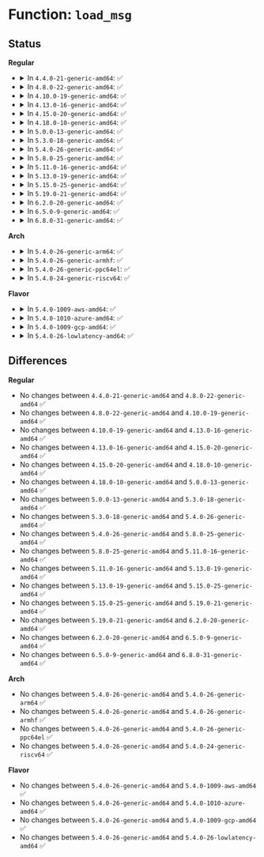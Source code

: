 # Function: <code>load_msg</code>

## Status
<b>Regular</b>
<ul>
<li>
<details>
<summary>In <code>4.4.0-21-generic-amd64</code>: ✅</summary>

```c
struct msg_msg * load_msg(const void * src, size_t len)
```

```json
{
  "name": "load_msg",
  "collision_type": "Unique Global",
  "inline_type": "No",
  "funcs": [
    {
      "addr": 18446744071582144176,
      "name": "load_msg",
      "external": true,
      "loc": "ipc/msgutil.c:86",
      "file": "ipc/msgutil.c",
      "inline": "seen, unknown",
      "caller_inline": [],
      "caller_func": [
        "ipc/msg.c:do_msgsnd",
        "ipc/msg.c:do_msgrcv",
        "ipc/mqueue.c:SyS_mq_timedsend"
      ]
    }
  ],
  "symbols": [
    {
      "addr": 18446744071582144176,
      "name": "load_msg",
      "section": ".text",
      "bind": "STB_GLOBAL",
      "size": 230
    }
  ]
}
```
</details>
</li>
<li>
<details>
<summary>In <code>4.8.0-22-generic-amd64</code>: ✅</summary>

```c
struct msg_msg * load_msg(const void * src, size_t len)
```

```json
{
  "name": "load_msg",
  "collision_type": "Unique Global",
  "inline_type": "No",
  "funcs": [
    {
      "addr": 18446744071582360224,
      "name": "load_msg",
      "external": true,
      "loc": "ipc/msgutil.c:84",
      "file": "ipc/msgutil.c",
      "inline": "seen, unknown",
      "caller_inline": [],
      "caller_func": [
        "ipc/msg.c:do_msgrcv",
        "ipc/msg.c:do_msgsnd",
        "ipc/mqueue.c:SyS_mq_timedsend"
      ]
    }
  ],
  "symbols": [
    {
      "addr": 18446744071582360224,
      "name": "load_msg",
      "section": ".text",
      "bind": "STB_GLOBAL",
      "size": 247
    }
  ]
}
```
</details>
</li>
<li>
<details>
<summary>In <code>4.10.0-19-generic-amd64</code>: ✅</summary>

```c
struct msg_msg * load_msg(const void * src, size_t len)
```

```json
{
  "name": "load_msg",
  "collision_type": "Unique Global",
  "inline_type": "No",
  "funcs": [
    {
      "addr": 18446744071582451584,
      "name": "load_msg",
      "external": true,
      "loc": "ipc/msgutil.c:84",
      "file": "ipc/msgutil.c",
      "inline": "seen, unknown",
      "caller_inline": [],
      "caller_func": [
        "ipc/msg.c:do_msgrcv",
        "ipc/msg.c:do_msgsnd",
        "ipc/mqueue.c:SyS_mq_timedsend"
      ]
    }
  ],
  "symbols": [
    {
      "addr": 18446744071582451584,
      "name": "load_msg",
      "section": ".text",
      "bind": "STB_GLOBAL",
      "size": 247
    }
  ]
}
```
</details>
</li>
<li>
<details>
<summary>In <code>4.13.0-16-generic-amd64</code>: ✅</summary>

```c
struct msg_msg * load_msg(const void * src, size_t len)
```

```json
{
  "name": "load_msg",
  "collision_type": "Unique Global",
  "inline_type": "No",
  "funcs": [
    {
      "addr": 18446744071582530192,
      "name": "load_msg",
      "external": true,
      "loc": "ipc/msgutil.c:84",
      "file": "ipc/msgutil.c",
      "inline": "seen, unknown",
      "caller_inline": [],
      "caller_func": [
        "ipc/msg.c:do_msgrcv",
        "ipc/msg.c:do_msgsnd",
        "ipc/mqueue.c:do_mq_timedsend"
      ]
    }
  ],
  "symbols": [
    {
      "addr": 18446744071582530192,
      "name": "load_msg",
      "section": ".text",
      "bind": "STB_GLOBAL",
      "size": 376
    }
  ]
}
```
</details>
</li>
<li>
<details>
<summary>In <code>4.15.0-20-generic-amd64</code>: ✅</summary>

```c
struct msg_msg * load_msg(const void * src, size_t len)
```

```json
{
  "name": "load_msg",
  "collision_type": "Unique Global",
  "inline_type": "No",
  "funcs": [
    {
      "addr": 18446744071582678784,
      "name": "load_msg",
      "external": true,
      "loc": "ipc/msgutil.c:84",
      "file": "ipc/msgutil.c",
      "inline": "seen, unknown",
      "caller_inline": [],
      "caller_func": [
        "ipc/msg.c:do_msgrcv",
        "ipc/msg.c:do_msgsnd",
        "ipc/mqueue.c:do_mq_timedsend"
      ]
    }
  ],
  "symbols": [
    {
      "addr": 18446744071582678784,
      "name": "load_msg",
      "section": ".text",
      "bind": "STB_GLOBAL",
      "size": 376
    }
  ]
}
```
</details>
</li>
<li>
<details>
<summary>In <code>4.18.0-10-generic-amd64</code>: ✅</summary>

```c
struct msg_msg * load_msg(const void * src, size_t len)
```

```json
{
  "name": "load_msg",
  "collision_type": "Unique Global",
  "inline_type": "No",
  "funcs": [
    {
      "addr": 18446744071582872320,
      "name": "load_msg",
      "external": true,
      "loc": "ipc/msgutil.c:84",
      "file": "ipc/msgutil.c",
      "inline": "seen, unknown",
      "caller_inline": [],
      "caller_func": [
        "ipc/msg.c:do_msgrcv",
        "ipc/msg.c:do_msgsnd",
        "ipc/mqueue.c:do_mq_timedsend"
      ]
    }
  ],
  "symbols": [
    {
      "addr": 18446744071582872320,
      "name": "load_msg",
      "section": ".text",
      "bind": "STB_GLOBAL",
      "size": 366
    }
  ]
}
```
</details>
</li>
<li>
<details>
<summary>In <code>5.0.0-13-generic-amd64</code>: ✅</summary>

```c
struct msg_msg * load_msg(const void * src, size_t len)
```

```json
{
  "name": "load_msg",
  "collision_type": "Unique Global",
  "inline_type": "No",
  "funcs": [
    {
      "addr": 18446744071582980368,
      "name": "load_msg",
      "external": true,
      "loc": "ipc/msgutil.c:84",
      "file": "ipc/msgutil.c",
      "inline": "seen, unknown",
      "caller_inline": [],
      "caller_func": [
        "ipc/msg.c:do_msgrcv",
        "ipc/msg.c:do_msgsnd",
        "ipc/mqueue.c:do_mq_timedsend"
      ]
    }
  ],
  "symbols": [
    {
      "addr": 18446744071582980368,
      "name": "load_msg",
      "section": ".text",
      "bind": "STB_GLOBAL",
      "size": 366
    }
  ]
}
```
</details>
</li>
<li>
<details>
<summary>In <code>5.3.0-18-generic-amd64</code>: ✅</summary>

```c
struct msg_msg * load_msg(const void * src, size_t len)
```

```json
{
  "name": "load_msg",
  "collision_type": "Unique Global",
  "inline_type": "No",
  "funcs": [
    {
      "addr": 18446744071583161312,
      "name": "load_msg",
      "external": true,
      "loc": "ipc/msgutil.c:84",
      "file": "ipc/msgutil.c",
      "inline": "seen, unknown",
      "caller_inline": [],
      "caller_func": [
        "ipc/msg.c:do_msgrcv",
        "ipc/msg.c:do_msgsnd",
        "ipc/mqueue.c:do_mq_timedsend"
      ]
    }
  ],
  "symbols": [
    {
      "addr": 18446744071583161312,
      "name": "load_msg",
      "section": ".text",
      "bind": "STB_GLOBAL",
      "size": 374
    }
  ]
}
```
</details>
</li>
<li>
<details>
<summary>In <code>5.4.0-26-generic-amd64</code>: ✅</summary>

```c
struct msg_msg * load_msg(const void * src, size_t len)
```

```json
{
  "name": "load_msg",
  "collision_type": "Unique Global",
  "inline_type": "No",
  "funcs": [
    {
      "addr": 18446744071583267376,
      "name": "load_msg",
      "external": true,
      "loc": "ipc/msgutil.c:84",
      "file": "ipc/msgutil.c",
      "inline": "seen, unknown",
      "caller_inline": [],
      "caller_func": [
        "ipc/msg.c:do_msgrcv",
        "ipc/msg.c:do_msgsnd",
        "ipc/mqueue.c:do_mq_timedsend"
      ]
    }
  ],
  "symbols": [
    {
      "addr": 18446744071583267376,
      "name": "load_msg",
      "section": ".text",
      "bind": "STB_GLOBAL",
      "size": 374
    }
  ]
}
```
</details>
</li>
<li>
<details>
<summary>In <code>5.8.0-25-generic-amd64</code>: ✅</summary>

```c
struct msg_msg * load_msg(const void * src, size_t len)
```

```json
{
  "name": "load_msg",
  "collision_type": "Unique Global",
  "inline_type": "No",
  "funcs": [
    {
      "addr": 18446744071583594640,
      "name": "load_msg",
      "external": true,
      "loc": "ipc/msgutil.c:84",
      "file": "ipc/msgutil.c",
      "inline": "seen, unknown",
      "caller_inline": [],
      "caller_func": [
        "ipc/msg.c:do_msgrcv",
        "ipc/msg.c:do_msgsnd",
        "ipc/mqueue.c:do_mq_timedsend"
      ]
    }
  ],
  "symbols": [
    {
      "addr": 18446744071583594640,
      "name": "load_msg",
      "section": ".text",
      "bind": "STB_GLOBAL",
      "size": 297
    }
  ]
}
```
</details>
</li>
<li>
<details>
<summary>In <code>5.11.0-16-generic-amd64</code>: ✅</summary>

```c
struct msg_msg * load_msg(const void * src, size_t len)
```

```json
{
  "name": "load_msg",
  "collision_type": "Unique Global",
  "inline_type": "No",
  "funcs": [
    {
      "addr": 18446744071583714992,
      "name": "load_msg",
      "external": true,
      "loc": "ipc/msgutil.c:84",
      "file": "ipc/msgutil.c",
      "inline": "seen, unknown",
      "caller_inline": [],
      "caller_func": [
        "ipc/msg.c:do_msgrcv",
        "ipc/msg.c:do_msgsnd",
        "ipc/mqueue.c:do_mq_timedsend"
      ]
    }
  ],
  "symbols": [
    {
      "addr": 18446744071583714992,
      "name": "load_msg",
      "section": ".text",
      "bind": "STB_GLOBAL",
      "size": 297
    }
  ]
}
```
</details>
</li>
<li>
<details>
<summary>In <code>5.13.0-19-generic-amd64</code>: ✅</summary>

```c
struct msg_msg * load_msg(const void * src, size_t len)
```

```json
{
  "name": "load_msg",
  "collision_type": "Unique Global",
  "inline_type": "No",
  "funcs": [
    {
      "addr": 18446744071583739488,
      "name": "load_msg",
      "external": true,
      "loc": "ipc/msgutil.c:84",
      "file": "ipc/msgutil.c",
      "inline": "seen, unknown",
      "caller_inline": [],
      "caller_func": [
        "ipc/msg.c:do_msgrcv",
        "ipc/msg.c:do_msgsnd",
        "ipc/mqueue.c:do_mq_timedsend"
      ]
    }
  ],
  "symbols": [
    {
      "addr": 18446744071583739488,
      "name": "load_msg",
      "section": ".text",
      "bind": "STB_GLOBAL",
      "size": 289
    }
  ]
}
```
</details>
</li>
<li>
<details>
<summary>In <code>5.15.0-25-generic-amd64</code>: ✅</summary>

```c
struct msg_msg * load_msg(const void * src, size_t len)
```

```json
{
  "name": "load_msg",
  "collision_type": "Unique Global",
  "inline_type": "No",
  "funcs": [
    {
      "addr": 18446744071584101152,
      "name": "load_msg",
      "external": true,
      "loc": "ipc/msgutil.c:84",
      "file": "ipc/msgutil.c",
      "inline": "seen, unknown",
      "caller_inline": [],
      "caller_func": [
        "ipc/msg.c:do_msgrcv",
        "ipc/msg.c:do_msgsnd",
        "ipc/mqueue.c:do_mq_timedsend"
      ]
    }
  ],
  "symbols": [
    {
      "addr": 18446744071584101152,
      "name": "load_msg",
      "section": ".text",
      "bind": "STB_GLOBAL",
      "size": 289
    }
  ]
}
```
</details>
</li>
<li>
<details>
<summary>In <code>5.19.0-21-generic-amd64</code>: ✅</summary>

```c
struct msg_msg * load_msg(const void * src, size_t len)
```

```json
{
  "name": "load_msg",
  "collision_type": "Unique Global",
  "inline_type": "No",
  "funcs": [
    {
      "addr": 18446744071584696736,
      "name": "load_msg",
      "external": true,
      "loc": "ipc/msgutil.c:84",
      "file": "ipc/msgutil.c",
      "inline": "seen, unknown",
      "caller_inline": [],
      "caller_func": [
        "ipc/msg.c:do_msgrcv",
        "ipc/msg.c:do_msgsnd",
        "ipc/mqueue.c:do_mq_timedsend"
      ]
    }
  ],
  "symbols": [
    {
      "addr": 18446744071584696736,
      "name": "load_msg",
      "section": ".text",
      "bind": "STB_GLOBAL",
      "size": 300
    }
  ]
}
```
</details>
</li>
<li>
<details>
<summary>In <code>6.2.0-20-generic-amd64</code>: ✅</summary>

```c
struct msg_msg * load_msg(const void * src, size_t len)
```

```json
{
  "name": "load_msg",
  "collision_type": "Unique Global",
  "inline_type": "No",
  "funcs": [
    {
      "addr": 18446744071585388112,
      "name": "load_msg",
      "external": true,
      "loc": "ipc/msgutil.c:84",
      "file": "ipc/msgutil.c",
      "inline": "seen, unknown",
      "caller_inline": [],
      "caller_func": [
        "ipc/msg.c:do_msgrcv",
        "ipc/msg.c:do_msgsnd",
        "ipc/mqueue.c:do_mq_timedsend"
      ]
    }
  ],
  "symbols": [
    {
      "addr": 18446744071585388112,
      "name": "load_msg",
      "section": ".text",
      "bind": "STB_GLOBAL",
      "size": 300
    }
  ]
}
```
</details>
</li>
<li>
<details>
<summary>In <code>6.5.0-9-generic-amd64</code>: ✅</summary>

```c
struct msg_msg * load_msg(const void * src, size_t len)
```

```json
{
  "name": "load_msg",
  "collision_type": "Unique Global",
  "inline_type": "No",
  "funcs": [
    {
      "addr": 18446744071585618768,
      "name": "load_msg",
      "external": true,
      "loc": "ipc/msgutil.c:84",
      "file": "ipc/msgutil.c",
      "inline": "seen, unknown",
      "caller_inline": [],
      "caller_func": [
        "ipc/msg.c:do_msgrcv",
        "ipc/msg.c:do_msgsnd",
        "ipc/mqueue.c:do_mq_timedsend"
      ]
    }
  ],
  "symbols": [
    {
      "addr": 18446744071585618768,
      "name": "load_msg",
      "section": ".text",
      "bind": "STB_GLOBAL",
      "size": 300
    }
  ]
}
```
</details>
</li>
<li>
<details>
<summary>In <code>6.8.0-31-generic-amd64</code>: ✅</summary>

```c
struct msg_msg * load_msg(const void * src, size_t len)
```

```json
{
  "name": "load_msg",
  "collision_type": "Unique Global",
  "inline_type": "No",
  "funcs": [
    {
      "addr": 18446744071585865488,
      "name": "load_msg",
      "external": true,
      "loc": "ipc/msgutil.c:84",
      "file": "ipc/msgutil.c",
      "inline": "seen, unknown",
      "caller_inline": [],
      "caller_func": [
        "ipc/msg.c:do_msgrcv",
        "ipc/msg.c:do_msgsnd",
        "ipc/mqueue.c:do_mq_timedsend"
      ]
    }
  ],
  "symbols": [
    {
      "addr": 18446744071585865488,
      "name": "load_msg",
      "section": ".text",
      "bind": "STB_GLOBAL",
      "size": 300
    }
  ]
}
```
</details>
</li>
</ul>
<b>Arch</b>
<ul>
<li>
<details>
<summary>In <code>5.4.0-26-generic-arm64</code>: ✅</summary>

```c
struct msg_msg * load_msg(const void * src, size_t len)
```

```json
{
  "name": "load_msg",
  "collision_type": "Unique Global",
  "inline_type": "No",
  "funcs": [
    {
      "addr": 18446603336494999008,
      "name": "load_msg",
      "external": true,
      "loc": "ipc/msgutil.c:84",
      "file": "ipc/msgutil.c",
      "inline": "seen, unknown",
      "caller_inline": [],
      "caller_func": [
        "ipc/msg.c:do_msgrcv",
        "ipc/msg.c:do_msgsnd",
        "ipc/mqueue.c:do_mq_timedsend"
      ]
    }
  ],
  "symbols": [
    {
      "addr": 18446603336494999008,
      "name": "load_msg",
      "section": ".text",
      "bind": "STB_GLOBAL",
      "size": 416
    }
  ]
}
```
</details>
</li>
<li>
<details>
<summary>In <code>5.4.0-26-generic-armhf</code>: ✅</summary>

```c
struct msg_msg * load_msg(const void * src, size_t len)
```

```json
{
  "name": "load_msg",
  "collision_type": "Unique Global",
  "inline_type": "No",
  "funcs": [
    {
      "addr": 3228411584,
      "name": "load_msg",
      "external": true,
      "loc": "ipc/msgutil.c:84",
      "file": "ipc/msgutil.c",
      "inline": "seen, unknown",
      "caller_inline": [],
      "caller_func": [
        "ipc/msg.c:do_msgsnd",
        "ipc/mqueue.c:do_mq_timedsend"
      ]
    }
  ],
  "symbols": [
    {
      "addr": 3228411584,
      "name": "load_msg",
      "section": ".text",
      "bind": "STB_GLOBAL",
      "size": 608
    }
  ]
}
```
</details>
</li>
<li>
<details>
<summary>In <code>5.4.0-26-generic-ppc64el</code>: ✅</summary>

```c
struct msg_msg * load_msg(const void * src, size_t len)
```

```json
{
  "name": "load_msg",
  "collision_type": "Unique Global",
  "inline_type": "No",
  "funcs": [
    {
      "addr": 13835058055288879072,
      "name": "load_msg",
      "external": true,
      "loc": "ipc/msgutil.c:84",
      "file": "ipc/msgutil.c",
      "inline": "seen, unknown",
      "caller_inline": [],
      "caller_func": [
        "ipc/msg.c:do_msgrcv",
        "ipc/msg.c:do_msgsnd",
        "ipc/mqueue.c:do_mq_timedsend"
      ]
    }
  ],
  "symbols": [
    {
      "addr": 13835058055288879072,
      "name": "load_msg",
      "section": ".text",
      "bind": "STB_GLOBAL",
      "size": 612
    }
  ]
}
```
</details>
</li>
<li>
<details>
<summary>In <code>5.4.0-24-generic-riscv64</code>: ✅</summary>

```c
struct msg_msg * load_msg(const void * src, size_t len)
```

```json
{
  "name": "load_msg",
  "collision_type": "Unique Global",
  "inline_type": "No",
  "funcs": [
    {
      "addr": 18446743936274290920,
      "name": "load_msg",
      "external": true,
      "loc": "ipc/msgutil.c:84",
      "file": "ipc/msgutil.c",
      "inline": "seen, unknown",
      "caller_inline": [],
      "caller_func": [
        "ipc/msg.c:do_msgsnd",
        "ipc/mqueue.c:__se_sys_mq_timedsend"
      ]
    }
  ],
  "symbols": [
    {
      "addr": 18446743936274290920,
      "name": "load_msg",
      "section": ".text",
      "bind": "STB_GLOBAL",
      "size": 340
    }
  ]
}
```
</details>
</li>
</ul>
<b>Flavor</b>
<ul>
<li>
<details>
<summary>In <code>5.4.0-1009-aws-amd64</code>: ✅</summary>

```c
struct msg_msg * load_msg(const void * src, size_t len)
```

```json
{
  "name": "load_msg",
  "collision_type": "Unique Global",
  "inline_type": "No",
  "funcs": [
    {
      "addr": 18446744071583236112,
      "name": "load_msg",
      "external": true,
      "loc": "ipc/msgutil.c:84",
      "file": "ipc/msgutil.c",
      "inline": "seen, unknown",
      "caller_inline": [],
      "caller_func": [
        "ipc/msg.c:do_msgrcv",
        "ipc/msg.c:do_msgsnd",
        "ipc/mqueue.c:do_mq_timedsend"
      ]
    }
  ],
  "symbols": [
    {
      "addr": 18446744071583236112,
      "name": "load_msg",
      "section": ".text",
      "bind": "STB_GLOBAL",
      "size": 374
    }
  ]
}
```
</details>
</li>
<li>
<details>
<summary>In <code>5.4.0-1010-azure-amd64</code>: ✅</summary>

```c
struct msg_msg * load_msg(const void * src, size_t len)
```

```json
{
  "name": "load_msg",
  "collision_type": "Unique Global",
  "inline_type": "No",
  "funcs": [
    {
      "addr": 18446744071583173264,
      "name": "load_msg",
      "external": true,
      "loc": "ipc/msgutil.c:84",
      "file": "ipc/msgutil.c",
      "inline": "seen, unknown",
      "caller_inline": [],
      "caller_func": [
        "ipc/msg.c:do_msgrcv",
        "ipc/msg.c:do_msgsnd",
        "ipc/mqueue.c:do_mq_timedsend"
      ]
    }
  ],
  "symbols": [
    {
      "addr": 18446744071583173264,
      "name": "load_msg",
      "section": ".text",
      "bind": "STB_GLOBAL",
      "size": 374
    }
  ]
}
```
</details>
</li>
<li>
<details>
<summary>In <code>5.4.0-1009-gcp-amd64</code>: ✅</summary>

```c
struct msg_msg * load_msg(const void * src, size_t len)
```

```json
{
  "name": "load_msg",
  "collision_type": "Unique Global",
  "inline_type": "No",
  "funcs": [
    {
      "addr": 18446744071583220144,
      "name": "load_msg",
      "external": true,
      "loc": "ipc/msgutil.c:84",
      "file": "ipc/msgutil.c",
      "inline": "seen, unknown",
      "caller_inline": [],
      "caller_func": [
        "ipc/msg.c:do_msgrcv",
        "ipc/msg.c:do_msgsnd",
        "ipc/mqueue.c:do_mq_timedsend"
      ]
    }
  ],
  "symbols": [
    {
      "addr": 18446744071583220144,
      "name": "load_msg",
      "section": ".text",
      "bind": "STB_GLOBAL",
      "size": 374
    }
  ]
}
```
</details>
</li>
<li>
<details>
<summary>In <code>5.4.0-26-lowlatency-amd64</code>: ✅</summary>

```c
struct msg_msg * load_msg(const void * src, size_t len)
```

```json
{
  "name": "load_msg",
  "collision_type": "Unique Global",
  "inline_type": "No",
  "funcs": [
    {
      "addr": 18446744071583314368,
      "name": "load_msg",
      "external": true,
      "loc": "ipc/msgutil.c:84",
      "file": "ipc/msgutil.c",
      "inline": "seen, unknown",
      "caller_inline": [],
      "caller_func": [
        "ipc/msg.c:do_msgrcv",
        "ipc/msg.c:do_msgsnd",
        "ipc/mqueue.c:do_mq_timedsend"
      ]
    }
  ],
  "symbols": [
    {
      "addr": 18446744071583314368,
      "name": "load_msg",
      "section": ".text",
      "bind": "STB_GLOBAL",
      "size": 367
    }
  ]
}
```
</details>
</li>
</ul>

## Differences
<b>Regular</b>
<ul>
<li>
No changes between <code>4.4.0-21-generic-amd64</code> and <code>4.8.0-22-generic-amd64</code> ✅
</li>
<li>
No changes between <code>4.8.0-22-generic-amd64</code> and <code>4.10.0-19-generic-amd64</code> ✅
</li>
<li>
No changes between <code>4.10.0-19-generic-amd64</code> and <code>4.13.0-16-generic-amd64</code> ✅
</li>
<li>
No changes between <code>4.13.0-16-generic-amd64</code> and <code>4.15.0-20-generic-amd64</code> ✅
</li>
<li>
No changes between <code>4.15.0-20-generic-amd64</code> and <code>4.18.0-10-generic-amd64</code> ✅
</li>
<li>
No changes between <code>4.18.0-10-generic-amd64</code> and <code>5.0.0-13-generic-amd64</code> ✅
</li>
<li>
No changes between <code>5.0.0-13-generic-amd64</code> and <code>5.3.0-18-generic-amd64</code> ✅
</li>
<li>
No changes between <code>5.3.0-18-generic-amd64</code> and <code>5.4.0-26-generic-amd64</code> ✅
</li>
<li>
No changes between <code>5.4.0-26-generic-amd64</code> and <code>5.8.0-25-generic-amd64</code> ✅
</li>
<li>
No changes between <code>5.8.0-25-generic-amd64</code> and <code>5.11.0-16-generic-amd64</code> ✅
</li>
<li>
No changes between <code>5.11.0-16-generic-amd64</code> and <code>5.13.0-19-generic-amd64</code> ✅
</li>
<li>
No changes between <code>5.13.0-19-generic-amd64</code> and <code>5.15.0-25-generic-amd64</code> ✅
</li>
<li>
No changes between <code>5.15.0-25-generic-amd64</code> and <code>5.19.0-21-generic-amd64</code> ✅
</li>
<li>
No changes between <code>5.19.0-21-generic-amd64</code> and <code>6.2.0-20-generic-amd64</code> ✅
</li>
<li>
No changes between <code>6.2.0-20-generic-amd64</code> and <code>6.5.0-9-generic-amd64</code> ✅
</li>
<li>
No changes between <code>6.5.0-9-generic-amd64</code> and <code>6.8.0-31-generic-amd64</code> ✅
</li>
</ul>
<b>Arch</b>
<ul>
<li>
No changes between <code>5.4.0-26-generic-amd64</code> and <code>5.4.0-26-generic-arm64</code> ✅
</li>
<li>
No changes between <code>5.4.0-26-generic-amd64</code> and <code>5.4.0-26-generic-armhf</code> ✅
</li>
<li>
No changes between <code>5.4.0-26-generic-amd64</code> and <code>5.4.0-26-generic-ppc64el</code> ✅
</li>
<li>
No changes between <code>5.4.0-26-generic-amd64</code> and <code>5.4.0-24-generic-riscv64</code> ✅
</li>
</ul>
<b>Flavor</b>
<ul>
<li>
No changes between <code>5.4.0-26-generic-amd64</code> and <code>5.4.0-1009-aws-amd64</code> ✅
</li>
<li>
No changes between <code>5.4.0-26-generic-amd64</code> and <code>5.4.0-1010-azure-amd64</code> ✅
</li>
<li>
No changes between <code>5.4.0-26-generic-amd64</code> and <code>5.4.0-1009-gcp-amd64</code> ✅
</li>
<li>
No changes between <code>5.4.0-26-generic-amd64</code> and <code>5.4.0-26-lowlatency-amd64</code> ✅
</li>
</ul>
